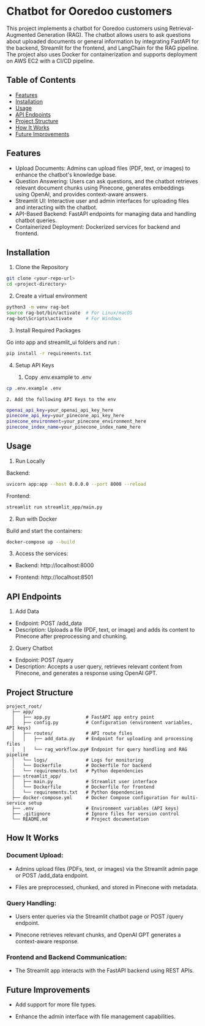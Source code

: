 # Chatbot for Ooredoo customers

This project implements a chatbot for Ooredoo customers using Retrieval-Augmented Generation (RAG). The chatbot allows users to ask questions about uploaded documents or general information by integrating FastAPI for the backend, Streamlit for the frontend, and LangChain for the RAG pipeline. The project also uses Docker for containerization and supports deployment on AWS EC2 with a CI/CD pipeline.

## Table of Contents

- [Features](#features)
- [Installation](#installation)
- [Usage](#usage)
- [API Endpoints](#api-endpoints)
- [Project Structure](#project-structure)
- [How It Works](#how-it-works)
- [Future Improvements](#future-improvements)


## Features

* Upload Documents: Admins can upload files (PDF, text, or images) to enhance the chatbot's knowledge base.
* Question Answering: Users can ask questions, and the chatbot retrieves relevant document chunks using Pinecone, generates embeddings using OpenAI, and provides context-aware answers.
* Streamlit UI: Interactive user and admin interfaces for uploading files and interacting with the chatbot.
* API-Based Backend: FastAPI endpoints for managing data and handling chatbot queries.
* Containerized Deployment: Dockerized services for backend and frontend.

## Installation
1. Clone the Repository
```bash
git clone <your-repo-url>
cd <project-directory>
```
2. Create a virtual environment
``` bash
python3 -m venv rag-bot
source rag-bot/bin/activate  # For Linux/macOS
rag-bot\Scripts\activate     # For Windows
```

3. Install Required Packages

Go into app and streamlit_ui folders and run : 
``` bash
pip install -r requirements.txt
```

4. Setup API Keys 

    1. Copy .env.example to .env
```bash
cp .env.example .env
```

    2. Add the following API Keys to the env
```bash
openai_api_key=your_openai_api_key_here
pinecone_api_key=your_pinecone_api_key_here
pinecone_environment=your_pinecone_environment_here
pinecone_index_name=your_pinecone_index_name_here
```

## Usage

1. Run Locally

Backend:
```bash
uvicorn app:app --host 0.0.0.0 --port 8000 --reload
```
Frontend:
```bash
streamlit run streamlit_app/main.py
```

2. Run with Docker

Build and start the containers:
```bash
docker-compose up --build
```
3. Access the services:

* Backend: http://localhost:8000

* Frontend: http://localhost:8501

## API Endpoints

1. Add Data
* Endpoint: POST /add_data
* Description: Uploads a file (PDF, text, or image) and adds its content to Pinecone after preprocessing and chunking.

2. Query Chatbot
* Endpoint: POST /query
* Description: Accepts a user query, retrieves relevant content from Pinecone, and generates a response using OpenAI GPT.

## Project Structure
```
project_root/
  ├── app/
  │   ├── app.py             # FastAPI app entry point
  │   ├── config.py          # Configuration (environment variables, API keys)
  │   ├── routes/            # API route files
  │   │   ├── add_data.py    # Endpoint for uploading and processing files
  │   │   └── rag_workflow.py# Endpoint for query handling and RAG pipeline
  │   └── logs/              # Logs for monitoring
  │   └── Dockerfile         # Dockerfile for backend
  |   └── requirements.txt   # Python dependencies
  ├── streamlit_app/
  │   ├── main.py            # Streamlit user interface
  │   └── Dockerfile         # Dockerfile for frontend
  |   └── requirements.txt   # Python dependencies
  ├── docker-compose.yml     # Docker Compose configuration for multi-service setup
  ├── .env                   # Environment variables (API keys)
  ├── .gitignore             # Ignore files for version control
  └── README.md              # Project documentation

```

## How It Works

### Document Upload:

* Admins upload files (PDFs, text, or images) via the Streamlit admin page or POST /add_data endpoint.

* Files are preprocessed, chunked, and stored in Pinecone with metadata.

### Query Handling:
* Users enter queries via the Streamlit chatbot page or POST /query endpoint.

* Pinecone retrieves relevant chunks, and OpenAI GPT generates a context-aware response.

### Frontend and Backend Communication:

* The Streamlit app interacts with the FastAPI backend using REST APIs.


## Future Improvements

* Add support for more file types.

* Enhance the admin interface with file management capabilities.

